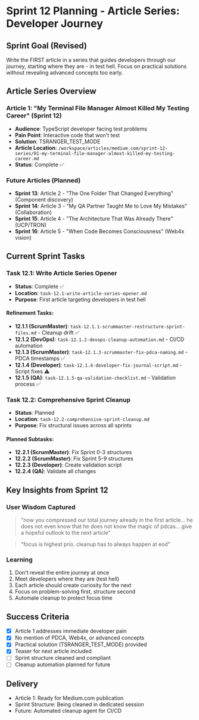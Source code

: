# Sprint 12 Planning - Article Series: Developer Journey

## Sprint Goal (Revised)
Write the FIRST article in a series that guides developers through our journey, starting where they are - in test hell. Focus on practical solutions without revealing advanced concepts too early.

## Article Series Overview

### Article 1: "My Terminal File Manager Almost Killed My Testing Career" (Sprint 12)
- **Audience**: TypeScript developer facing test problems
- **Pain Point**: Interactive code that won't test
- **Solution**: TSRANGER_TEST_MODE
- **Article Location**: `/workspace/articles/medium.com/sprint-12-series/01-my-terminal-file-manager-almost-killed-my-testing-career.md`
- **Status**: Complete ✅

### Future Articles (Planned)
- **Sprint 13**: Article 2 - "The One Folder That Changed Everything" (Component discovery)
- **Sprint 14**: Article 3 - "My QA Partner Taught Me to Love My Mistakes" (Collaboration)
- **Sprint 15**: Article 4 - "The Architecture That Was Already There" (UCP/TRON)
- **Sprint 16**: Article 5 - "When Code Becomes Consciousness" (Web4x vision)

## Current Sprint Tasks

### Task 12.1: Write Article Series Opener
- **Status**: Complete ✅
- **Location**: `task-12.1-write-article-series-opener.md`
- **Purpose**: First article targeting developers in test hell

#### Refinement Tasks:
- **12.1.1 (ScrumMaster)**: `task-12.1.1-scrummaster-restructure-sprint-files.md` - Cleanup drift ✅
- **12.1.2 (DevOps)**: `task-12.1.2-devops-cleanup-automation.md` - CI/CD automation
- **12.1.3 (ScrumMaster)**: `task-12.1.3-scrummaster-fix-pdca-naming.md` - PDCA timestamps ✅
- **12.1.4 (Developer)**: `task-12.1.4-developer-fix-journal-script.md` - Script fixes ⚠️
- **12.1.5 (QA)**: `task-12.1.5-qa-validation-checklist.md` - Validation process ✅

### Task 12.2: Comprehensive Sprint Cleanup
- **Status**: Planned
- **Location**: `task-12.2-comprehensive-sprint-cleanup.md`
- **Purpose**: Fix structural issues across all sprints

#### Planned Subtasks:
- **12.2.1 (ScrumMaster)**: Fix Sprint 0-3 structures
- **12.2.2 (ScrumMaster)**: Fix Sprint 5-9 structures
- **12.2.3 (Developer)**: Create validation script
- **12.2.4 (QA)**: Validate all changes

## Key Insights from Sprint 12

### User Wisdom Captured
> "now you compressed our total journey already in the first article... he does not even know that he does not know the magic of pdcas... give a hopeful outlook to the next article"

> "focus is highest prio. cleanup has to always happen at eod"

### Learning
1. Don't reveal the entire journey at once
2. Meet developers where they are (test hell)
3. Each article should create curiosity for the next
4. Focus on problem-solving first, structure second
5. Automate cleanup to protect focus time

## Success Criteria
- [x] Article 1 addresses immediate developer pain
- [x] No mention of PDCA, Web4x, or advanced concepts
- [x] Practical solution (TSRANGER_TEST_MODE) provided
- [x] Teaser for next article included
- [ ] Sprint structure cleaned and compliant
- [ ] Cleanup automation planned for future

## Delivery
- Article 1: Ready for Medium.com publication
- Sprint Structure: Being cleaned in dedicated session
- Future: Automated cleanup agent for CI/CD
